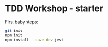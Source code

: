 # TDD Workshop - starter

First baby steps:

```bash
git init
npm init
npm install --save-dev jest
```
